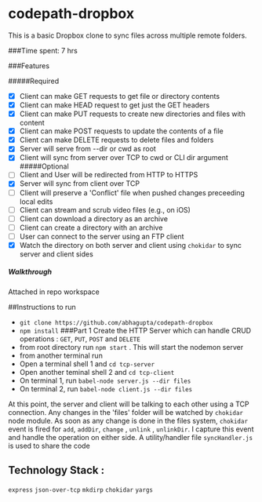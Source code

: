 # codepath-dropbox


This is a basic Dropbox clone to sync files across multiple remote folders.

###Time spent: 7 hrs

###Features 

#####Required

- [X] Client can make GET requests to get file or directory contents
- [X] Client can make HEAD request to get just the GET headers
- [X] Client can make PUT requests to create new directories and files with content
- [X] Client can make POST requests to update the contents of a file
- [X] Client can make DELETE requests to delete files and folders
- [X] Server will serve from --dir or cwd as root
- [X] Client will sync from server over TCP to cwd or CLI dir argument
#####Optional
- [ ] Client and User will be redirected from HTTP to HTTPS
- [X] Server will sync from client over TCP
- [ ] Client will preserve a 'Conflict' file when pushed changes preceeding local edits
- [ ] Client can stream and scrub video files (e.g., on iOS)
- [ ] Client can download a directory as an archive
- [ ] Client can create a directory with an archive
- [ ] User can connect to the server using an FTP client
- [X] Watch the directory on both server and client using `chokidar` to sync server and client sides

##### Walkthrough
Attached in repo workspace


##Instructions to run
- `git clone https://github.com/abhagupta/codepath-dropbox`
- `npm install`
###Part 1 Create the HTTP Server which can handle CRUD operations : `GET`, `PUT`, `POST` and `DELETE`
- from root directory run `npm start` . This will start the nodemon server
- from another terminal run 
- Open a terminal shell 1 and `cd tcp-server`
- Open another teminal shell 2 and `cd tcp-client`
- On terminal 1, run `babel-node server.js --dir files`
- On terminal 2, run `babel-node client.js --dir files`

At this point, the server and client will be talking to each other using a TCP connection. 
Any changes in the 'files' folder will be watched by `chokidar` node module. As soon as any change is done in
the files system, `chokidar` event is fired for `add`, `addDir`, `change` , `unlink` , `unlinkDir`. I capture
this event and handle the operation on either side. A utility/handler file `syncHandler.js` is used to share the code
 
## Technology Stack : 
`express`
`json-over-tcp`
`mkdirp`
`chokidar`
`yargs`




